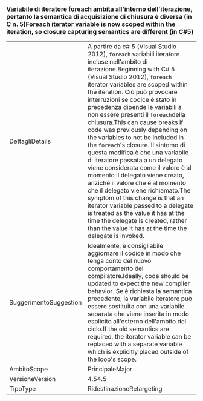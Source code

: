 ### <a name="foreach-iterator-variable-is-now-scoped-within-the-iteration-so-closure-capturing-semantics-are-different-in-c5"></a><span data-ttu-id="80114-101">Variabile di iteratore foreach ambita all'interno dell'iterazione, pertanto la semantica di acquisizione di chiusura è diversa (in C n. 5)</span><span class="sxs-lookup"><span data-stu-id="80114-101">Foreach iterator variable is now scoped within the iteration, so closure capturing semantics are different (in C#5)</span></span>

|   |   |
|---|---|
|<span data-ttu-id="80114-102">Dettagli</span><span class="sxs-lookup"><span data-stu-id="80114-102">Details</span></span>|<span data-ttu-id="80114-103">A partire da c# 5 (Visual Studio 2012), <code>foreach</code> variabili iteratore incluse nell'ambito di iterazione.</span><span class="sxs-lookup"><span data-stu-id="80114-103">Beginning with C# 5 (Visual Studio 2012), <code>foreach</code> iterator variables are scoped within the iteration.</span></span> <span data-ttu-id="80114-104">Ciò può provocare interruzioni se codice è stato in precedenza dipende le variabili a non essere presenti il <code>foreach</code>della chiusura.</span><span class="sxs-lookup"><span data-stu-id="80114-104">This can cause breaks if code was previously depending on the variables to not be included in the <code>foreach</code>'s closure.</span></span> <span data-ttu-id="80114-105">Il sintomo di questa modifica è che una variabile di iteratore passata a un delegato viene considerata come il valore è al momento il delegato viene creato, anziché il valore che è al momento che il delegato viene richiamato.</span><span class="sxs-lookup"><span data-stu-id="80114-105">The symptom of this change is that an iterator variable passed to a delegate is treated as the value it has at the time the delegate is created, rather than the value it has at the time the delegate is invoked.</span></span>|
|<span data-ttu-id="80114-106">Suggerimento</span><span class="sxs-lookup"><span data-stu-id="80114-106">Suggestion</span></span>|<span data-ttu-id="80114-107">Idealmente, è consigliabile aggiornare il codice in modo che tenga conto del nuovo comportamento del compilatore.</span><span class="sxs-lookup"><span data-stu-id="80114-107">Ideally, code should be updated to expect the new compiler behavior.</span></span> <span data-ttu-id="80114-108">Se è richiesta la semantica precedente, la variabile iteratore può essere sostituita con una variabile separata che viene inserita in modo esplicito all'esterno dell'ambito del ciclo.</span><span class="sxs-lookup"><span data-stu-id="80114-108">If the old semantics are required, the iterator variable can be replaced with a separate variable which is explicitly placed outside of the loop's scope.</span></span>|
|<span data-ttu-id="80114-109">Ambito</span><span class="sxs-lookup"><span data-stu-id="80114-109">Scope</span></span>|<span data-ttu-id="80114-110">Principale</span><span class="sxs-lookup"><span data-stu-id="80114-110">Major</span></span>|
|<span data-ttu-id="80114-111">Versione</span><span class="sxs-lookup"><span data-stu-id="80114-111">Version</span></span>|<span data-ttu-id="80114-112">4.5</span><span class="sxs-lookup"><span data-stu-id="80114-112">4.5</span></span>|
|<span data-ttu-id="80114-113">Tipo</span><span class="sxs-lookup"><span data-stu-id="80114-113">Type</span></span>|<span data-ttu-id="80114-114">Ridestinazione</span><span class="sxs-lookup"><span data-stu-id="80114-114">Retargeting</span></span>|

